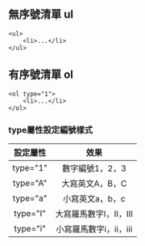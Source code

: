 ## 無序號清單 ul
```
<ul>
	<li>...</li>
</ul>
```
## 有序號清單 ol
```
<ol type="1">
	<li>...</li>
</ol>
```
### type屬性設定編號樣式

|設定屬性|效果|
|:------:|:------------:|
|type="1"|數字編號1，2，3|
|type="A"|大寫英文A，B，C|
|type="a"|小寫英文a，b，c|
|type="I"|大寫羅馬數字I，II，III|
|type="i"|小寫羅馬數字i，ii，iii|
